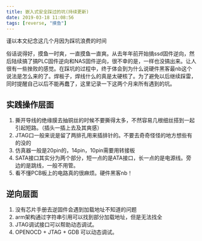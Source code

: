 ```yaml
---
title: 嵌入式安全踩过的坑(持续更新)
date: 2019-03-18 11:08:56
tags: [reverse, "摸鱼"]
---
```

谨以本文纪念这几个月因为踩坑浪费的时间
<!-- more -->
俗话说得好，摸鱼一时爽，一直摸鱼一直爽。从去年年前开始搞ssd固件逆向，然后陆续搞了搞PLC固件逆向和NAS固件逆向，很不幸的是，一样也没搞出来。让人很有一些挫败的感觉。在踩坑的过程中，终于体会到为什么说硬件黑客最nb这个说法是怎么来的了。焊板子，焊线什么的真是太硬核了。为了避免以后继续踩雷，同时提醒自己以后不能再蠢了，这里记录一下这两个月来所有遇到的坑。
## 实践操作层面
1. 撕开导线的绝缘膜去抽铜丝的时候不要撕得太多，不然容易几根细丝搭到一起引起短路。（插头一插上去及其爽感）
2. JTAG口一般来说是留了两排孔用来插排针的。不要去奇奇怪怪的地方想些有的没的
3. 仿真器一般是20pin的，14pin，10pin需要用转接板
4. SATA接口其实分为两个部分，短一点的是ATA接口，长一点的是电源线。旁边的是跳线，一般不用管。
5. 看不懂PCB板上的电路真的很麻烦。硬件黑客nb！

## 逆向层面
1. 没有芯片手册去逆固件会遇到加载地址不知道的问题
2. arm架构通过字符串引用可以找到部分加载地址，但是无法找全
3. JTAG调试接口可以帮助动态调试。
4. OPENOCD + JTAG + GDB 可以动态调试。